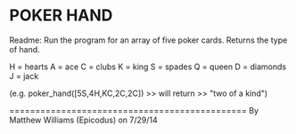 POKER HAND
==============================================
Readme:
Run the program for an array of five poker cards. Returns the type of hand.

H = hearts         A = ace
C = clubs          K = king
S = spades         Q = queen
D = diamonds       J = jack

(e.g. poker_hand([5S,4H,KC,2C,2C]) >> will return >> "two of a kind")

==============================================
By Matthew Williams (Epicodus) on 7/29/14
